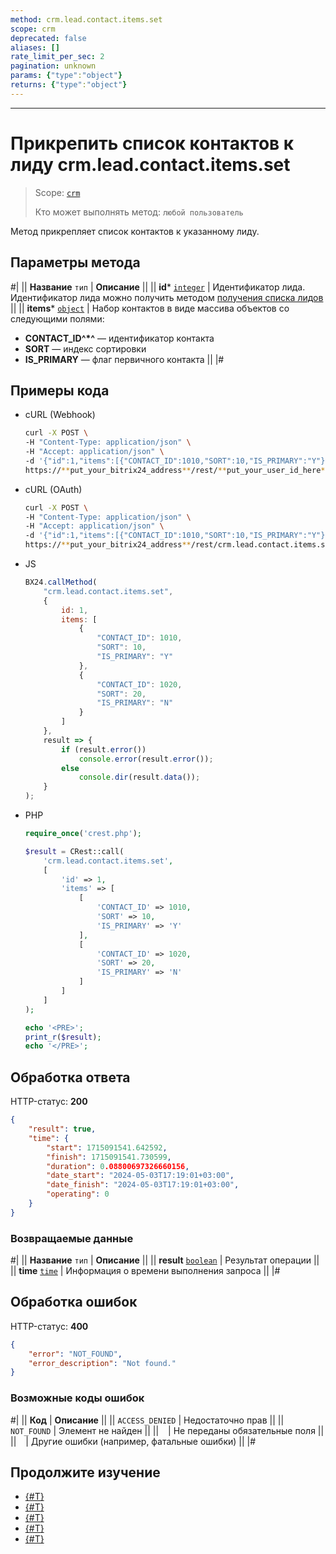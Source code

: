 ```yaml
---
method: crm.lead.contact.items.set
scope: crm
deprecated: false
aliases: []
rate_limit_per_sec: 2
pagination: unknown
params: {"type":"object"}
returns: {"type":"object"}
---
```



---

# Прикрепить список контактов к лиду crm.lead.contact.items.set

> Scope: [`crm`](../../../scopes/permissions.md)
>
> Кто может выполнять метод: `любой пользователь`

Метод прикрепляет список контактов к указанному лиду.

## Параметры метода



#|
|| **Название**
`тип` | **Описание** ||
|| **id***
[`integer`](../../../data-types.md) | Идентификатор лида. Идентификатор лида можно получить методом [получения списка лидов](../crm-lead-list.md) ||
|| **items***
[`object`](../../../data-types.md) | Набор контактов в виде массива объектов со следующими полями:

- **CONTACT_ID^*^** — идентификатор контакта
- **SORT** — индекс сортировки
- **IS_PRIMARY** — флаг первичного контакта 
||
|#

## Примеры кода





- cURL (Webhook)

    ```bash
    curl -X POST \
    -H "Content-Type: application/json" \
    -H "Accept: application/json" \
    -d '{"id":1,"items":[{"CONTACT_ID":1010,"SORT":10,"IS_PRIMARY":"Y"},{"CONTACT_ID":1020,"SORT":20,"IS_PRIMARY":"N"}]}' \
    https://**put_your_bitrix24_address**/rest/**put_your_user_id_here**/**put_your_webhook_here**/crm.lead.contact.items.set
    ```

- cURL (OAuth)

    ```bash
    curl -X POST \
    -H "Content-Type: application/json" \
    -H "Accept: application/json" \
    -d '{"id":1,"items":[{"CONTACT_ID":1010,"SORT":10,"IS_PRIMARY":"Y"},{"CONTACT_ID":1020,"SORT":20,"IS_PRIMARY":"N"}],"auth":"**put_access_token_here**"}' \
    https://**put_your_bitrix24_address**/rest/crm.lead.contact.items.set
    ```

- JS

    ```js
    BX24.callMethod(
        "crm.lead.contact.items.set",
        {
            id: 1,
            items: [
                {
                    "CONTACT_ID": 1010,
                    "SORT": 10,
                    "IS_PRIMARY": "Y"
                },
                {
                    "CONTACT_ID": 1020,
                    "SORT": 20,
                    "IS_PRIMARY": "N"
                }
            ]
        },
        result => {
            if (result.error())
                console.error(result.error());
            else
                console.dir(result.data());
        }
    );
    ```

- PHP

    ```php
    require_once('crest.php');

    $result = CRest::call(
        'crm.lead.contact.items.set',
        [
            'id' => 1,
            'items' => [
                [
                    'CONTACT_ID' => 1010,
                    'SORT' => 10,
                    'IS_PRIMARY' => 'Y'
                ],
                [
                    'CONTACT_ID' => 1020,
                    'SORT' => 20,
                    'IS_PRIMARY' => 'N'
                ]
            ]
        ]
    );

    echo '<PRE>';
    print_r($result);
    echo '</PRE>';
    ```



## Обработка ответа

HTTP-статус: **200**

```json
{
    "result": true,
    "time": {
        "start": 1715091541.642592,
        "finish": 1715091541.730599,
        "duration": 0.08800697326660156,
        "date_start": "2024-05-03T17:19:01+03:00",
        "date_finish": "2024-05-03T17:19:01+03:00",
        "operating": 0
    }
}
```

### Возвращаемые данные

#|
|| **Название**
`тип` | **Описание** ||
|| **result**
[`boolean`](../../../data-types.md) | Результат операции ||
|| **time**
[`time`](../../../data-types.md) | Информация о времени выполнения запроса ||
|#

## Обработка ошибок

HTTP-статус: **400**

```json
{
    "error": "NOT_FOUND",
    "error_description": "Not found."
}
```



### Возможные коды ошибок

#|
|| **Код** | **Описание** ||
|| `ACCESS_DENIED` | Недостаточно прав ||
|| `NOT_FOUND` | Элемент не найден ||
|| ` ` | Не переданы обязательные поля ||
|| ` ` | Другие ошибки (например, фатальные ошибки) ||
|#



## Продолжите изучение

- [{#T}](./crm-lead-contact-add.md)
- [{#T}](./crm-lead-contact-delete.md)
- [{#T}](./crm-lead-contact-items-get.md)
- [{#T}](./crm-lead-contact-items-delete.md)
- [{#T}](./crm-lead-contact-fields.md)
